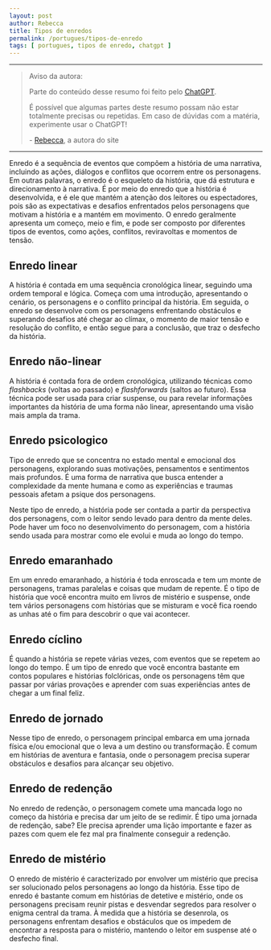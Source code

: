 ```yaml
---
layout: post
author: Rebecca
title: Tipos de enredos
permalink: /portugues/tipos-de-enredo
tags: [ portugues, tipos de enredo, chatgpt ]
---
```


---
> Aviso da autora:
> 
> Parte do conteúdo desse resumo foi feito pelo [ChatGPT](https://chat.openai.com/chat).
>
> É possível que algumas partes deste resumo possam não estar totalmente precisas ou repetidas. Em caso de dúvidas com a matéria, experimente usar o ChatGPT!
> 
> \- [<i class="fa-solid fa-user"></i> Rebecca](https://princessmortix.link), a autora do site

---

Enredo é a sequência de eventos que compõem a história de uma narrativa, incluindo as ações, diálogos e conflitos que ocorrem entre os personagens. Em outras palavras, o enredo é o esqueleto da história, que dá estrutura e direcionamento à narrativa. É por meio do enredo que a história é desenvolvida, e é ele que mantém a atenção dos leitores ou espectadores, pois são as expectativas e desafios enfrentados pelos personagens que motivam a história e a mantém em movimento. O enredo geralmente apresenta um começo, meio e fim, e pode ser composto por diferentes tipos de eventos, como ações, conflitos, reviravoltas e momentos de tensão.

## Enredo linear
A história é contada em uma sequência cronológica linear, seguindo uma ordem temporal e lógica. Começa com uma introdução, apresentando o cenário, os personagens e o conflito principal da história. Em seguida, o enredo se desenvolve com os personagens enfrentando obstáculos e superando desafios até chegar ao clímax, o momento de maior tensão e resolução do conflito, e então segue para a conclusão, que traz o desfecho da história.

## Enredo não-linear
A história é contada fora de ordem cronológica, utilizando técnicas como _flashbacks_ (voltas ao passado) e _flashforwards_ (saltos ao futuro). Essa técnica pode ser usada para criar suspense, ou para revelar informações importantes da história de uma forma não linear, apresentando uma visão mais ampla da trama.

## Enredo psicologico
Tipo de enredo que se concentra no estado mental e emocional dos personagens, explorando suas motivações, pensamentos e sentimentos mais profundos. É uma forma de narrativa que busca entender a complexidade da mente humana e como as experiências e traumas pessoais afetam a psique dos personagens.

Neste tipo de enredo, a história pode ser contada a partir da perspectiva dos personagens, com o leitor sendo levado para dentro da mente deles. Pode haver um foco no desenvolvimento do personagem, com a história sendo usada para mostrar como ele evolui e muda ao longo do tempo.

## Enredo emaranhado
Em um enredo emaranhado, a história é toda enroscada e tem um monte de personagens, tramas paralelas e coisas que mudam de repente. É o tipo de história que você encontra muito em livros de mistério e suspense, onde tem vários personagens com histórias que se misturam e você fica roendo as unhas até o fim para descobrir o que vai acontecer.

## Enredo cíclino
É quando a história se repete várias vezes, com eventos que se repetem ao longo do tempo. É um tipo de enredo que você encontra bastante em contos populares e histórias folclóricas, onde os personagens têm que passar por várias provações e aprender com suas experiências antes de chegar a um final feliz.

## Enredo de jornado
Nesse tipo de enredo, o personagem principal embarca em uma jornada física e/ou emocional que o leva a um destino ou transformação. É comum em histórias de aventura e fantasia, onde o personagem precisa superar obstáculos e desafios para alcançar seu objetivo.

## Enredo de redenção
No enredo de redenção, o personagem comete uma mancada logo no começo da história e precisa dar um jeito de se redimir. É tipo uma jornada de redenção, sabe? Ele precisa aprender uma lição importante e fazer as pazes com quem ele fez mal pra finalmente conseguir a redenção.

## Enredo de mistério
O enredo de mistério é caracterizado por envolver um mistério que precisa ser solucionado pelos personagens ao longo da história. Esse tipo de enredo é bastante comum em histórias de detetive e mistério, onde os personagens precisam reunir pistas e desvendar segredos para resolver o enigma central da trama. À medida que a história se desenrola, os personagens enfrentam desafios e obstáculos que os impedem de encontrar a resposta para o mistério, mantendo o leitor em suspense até o desfecho final.
